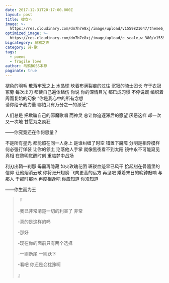 ```yaml
---
date: 2017-12-31T20:17:00.000Z
layout: post
title: 彼女へ
image: >-
  https://res.cloudinary.com/dm7h7e8xj/image/upload/v1559821647/theme6_qeeojf.jpg
optimized_image: >-
  https://res.cloudinary.com/dm7h7e8xj/image/upload/c_scale,w_380/v1559821647/theme6_qeeojf.jpg
bigcategory: 乌鸦之声
category: 诗·歌
tags:
  - poems
  - fragile love
author: 乌鸦BOSS本尊
paginate: true
---
```

褪色的羽毛
散落牢笼之上
水晶球
映着布满裂痕的过往
沉寂的骑士团长
守于衣冠冢旁
每次出刀
都使自己遍体鳞伤
你说
你的深情目光
都已成习惯
不停说谎
编织着周而复始的幻象
“你是我心中的所有念想  
请你给予我力量
 哪怕只有万分之一的渺茫”

人们总是
把欺骗自己的邪魔歌唱
而神灵
总让你追逐滞后的愿望
厌恶这样
却一次又一次地
甘愿为之疯狂

——你究竟还在作何思量？

不是所有星光
都能照在同一人身上
是谁纠缠了时空
错置下魔障
分明是相异模样
何必强行佯装
让你的领土
沦落他人手掌
就像黑夜看不到太阳
镜中永不可能窥见真相
在黎明觉醒时刻
重临梦中战场

利刃出鞘一刹那
毋需再隐藏
如火玫瑰花团
斑驳血迹早已风干
拾起刻在骨髓里的信仰
让他烟消云散
你将张开翅膀
飞向更高的远方
再见吧
乘着末日的晚钟敲响
与那人
于那时那地
再度相逢吧
你应知道
你须知道

——你生而为王







> 『
>
> -我已非常清楚一切的利害了 非常
>
> -真的是这样的吗
>
> -那好
>
> -现在你的面前只有两个选择
>
> -一则断尾 一则跃下
>
> -看吧 你还是会犹豫啊
>
> 』